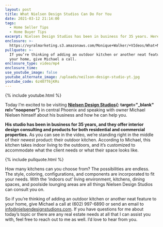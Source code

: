 ```yaml
---
layout: post
title: What Nielsen Design Studios Can Do For You
date: 2021-03-12 21:14:00
tags:
  - Home Seller Tips
  - Home Buyer Tips
excerpt: Nielsen Design Studios has been in business for 35 years. Here’s why.
enclosure: >-
  https://vyralmarketing.s3.amazonaws.com/Monique+Walker/+VIdeos/What+Nielsen+Design+Studios+Can+Do+For+You.mp4
pullquote: >-
  If you’re thinking of adding an outdoor kitchen or another neat feature to
  your home, give Michael a call.
enclosure_type: video/mp4
enclosure_time:
use_youtube_image: false
youtube_alternate_image: /uploads/neilson-design-studio-yt.jpg
youtube_code: 6z407T6jKRs
---
```

{% include youtube.html %}

Today I’m excited to be visiting **[Nielsen Design Studios](https://nielsendesignstudios.com/){: target="_blank" rel="noopener"}** in central Phoenix and speaking with owner Michael Nielsen himself about his business and how he can help you.&nbsp;

**His studio has been in business for 35 years, and they offer interior design consulting and products for both residential and commercial properties.** As you can see in the video, we’re standing right in the middle of their newest product: their outdoor kitchen. According to Michael, this kitchen takes indoor living to the outdoors, and it’s customized to accommodate what the client needs or what their space looks like.&nbsp;

{% include pullquote.html %}

How many kitchens can you choose from? The possibilities are endless. The style, coloring, configurations, and components are incorporated to fit your needs. With the ‘indoors out’ living environment, kitchens, dining spaces, and poolside lounging areas are all things Nielsen Design Studios can consult you on.&nbsp;

So if you’re thinking of adding an outdoor kitchen or another neat feature to your home, give Michael a call at (602) 997-6890 or send an email to [info@nielsendesignstudions.com](mailto:info@nielsendesignstudions.com). If you have questions for me about today’s topic or there are any real estate needs at all that I can assist you with, feel free to reach out to me as well. I’d love to hear from you.
